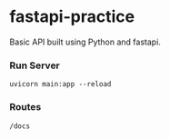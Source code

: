 # fastapi-practice

Basic API built using Python and fastapi.

### Run Server
    uvicorn main:app --reload

### Routes

    /docs